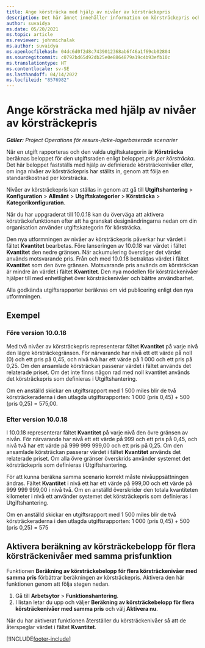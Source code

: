```yaml
---
title: Ange körsträcka med hjälp av nivåer av körsträckepris
description: Det här ämnet innehåller information om körsträckepris och nivåer av körsträckepris.
author: suvaidya
ms.date: 05/20/2021
ms.topic: article
ms.reviewer: johnmichalak
ms.author: suvaidya
ms.openlocfilehash: 04dc6d0f2d8c7439012368ab6f46a1f69cb02804
ms.sourcegitcommit: c0792bd65d92db25e0e8864879a19c4b93efb10c
ms.translationtype: HT
ms.contentlocale: sv-SE
ms.lasthandoff: 04/14/2022
ms.locfileid: "8576982"
---
```

# <a name="set-up-mileage-using-mileage-rate-tiers"></a>Ange körsträcka med hjälp av nivåer av körsträckepris

_**Gäller:** Project Operations för resurs-/icke-lagerbaserade scenarier_

När en utgift rapporteras och den valda utgiftskategorin är **Körsträcka** beräknas beloppet för den utgiftsraden enligt beloppet *pris per körsträcka*. Det här beloppet fastställs med hjälp av definierade körsträckenivåer eller, om inga nivåer av körsträckepris har ställts in, genom att följa en standardkostnad per körsträcka. 

Nivåer av körsträckepris kan ställas in genom att gå till **Utgiftshantering** > **Konfiguration** > **Allmänt** > **Utgiftskategorier** > **Körsträcka** > **Kategorikonfiguration**.

När du har uppgraderat till 10.0.18 kan du överväga att aktivera körsträckefunktionen efter att ha granskat designändringarna nedan om din organisation använder utgiftskategorin för körsträcka. 

Den nya utformningen av nivåer av körsträckepris påverkar hur värdet i fältet **Kvantitet** bearbetas. Före lanseringen av 10.0.18 var värdet i fältet **Kvantitet** den nedre gränsen. När ackumulering överstiger det värdet används motsvarande pris.  Från och med 10.0.18 betraktas värdet i fältet **Kvantitet** som den övre gränsen. Motsvarande pris används om körsträckan är mindre än värdet i fältet **Kvantitet**.  Den nya modellen för körsträckenivåer hjälper till med enhetlighet över körsträckenivåer och bättre användbarhet.   

Alla godkända utgiftsrapporter beräknas om vid publicering enligt den nya utformningen.

## <a name="example"></a>Exempel
 
### <a name="before-version-10018"></a>Före version 10.0.18
Med två nivåer av körsträckepris representerar fältet **Kvantitet** på varje nivå den lägre körsträckegränsen. För närvarande har nivå ett ett värde på noll (0) och ett pris på 0,45, och nivå två har ett värde på 1 000 och ett pris på 0,25. Om den ansamlade körsträckan passerar värdet i fältet används det relaterade priset. Om det inte finns någon rad med noll kvantitet används det körsträckepris som definieras i Utgiftshantering. 
 
Om en anställd skickar en utgiftsrapport med 1 500 miles blir de två körsträckeraderna i den utlagda utgiftsrapporten: 1 000 (pris 0,45) + 500 (pris 0,25) = 575,00.

### <a name="after-version-10018"></a>Efter version 10.0.18
I 10.0.18 representerar fältet **Kvantitet** på varje nivå den övre gränsen av nivån. För närvarande har nivå ett ett värde på 999 och ett pris på 0,45, och nivå två har ett värde på 999 999 999,00 och ett pris på 0,25. Om den ansamlade körsträckan passerar värdet i fältet **Kvantitet** används det relaterade priset. Om alla övre gränser överskrids använder systemet det körsträckepris som definieras i Utgiftshantering. 
 
För att kunna beräkna samma scenario korrekt måste nivåuppsättningen ändras. Fältet **Kvantitet** i nivå ett har ett värde på 999,00 och ett värde på 999 999 999,00 i nivå två. Om en anställd överskrider den totala kvantiteten kilometer i nivå ett använder systemet det körsträckepris som definieras i Utgiftshantering. 
  
Om en anställd skickar en utgiftsrapport med 1 500 miles blir de två körsträckeraderna i den utlagda utgiftsrapporten: 1 000 (pris 0,45) + 500 (pris 0,25) = 575

## <a name="enable-the-mileage-amount-calculation-for-multiple-mileage-tiers-with-same-rate-feature"></a>Aktivera beräkning av körsträckebelopp för flera körsträckenivåer med samma prisfunktion

Funktionen **Beräkning av körsträckebelopp för flera körsträckenivåer med samma pris** förbättrar beräkningen av körsträckepris. Aktivera den här funktionen genom att följa stegen nedan.

1. Gå till **Arbetsytor** > **Funktionshantering**. 
2. I listan letar du upp och väljer **Beräkning av körsträckebelopp för flera körsträckenivåer med samma pris** och välj **Aktivera nu**.

När du har aktiverat funktionen återställer du körsträckenivåer så att de återspeglar värdet i fältet **Kvantitet**. 


[!INCLUDE[footer-include](../includes/footer-banner.md)]
